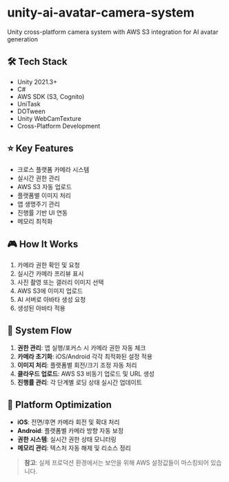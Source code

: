 # unity-ai-avatar-camera-system

Unity cross-platform camera system with AWS S3 integration for AI avatar generation

## 🛠 Tech Stack

- Unity 2021.3+
- C#
- AWS SDK (S3, Cognito)
- UniTask
- DOTween
- Unity WebCamTexture
- Cross-Platform Development

## ⭐ Key Features

- 크로스 플랫폼 카메라 시스템
- 실시간 권한 관리
- AWS S3 자동 업로드
- 플랫폼별 이미지 처리
- 앱 생명주기 관리
- 진행률 기반 UI 연동
- 메모리 최적화

## 🎮 How It Works

1. 카메라 권한 확인 및 요청
2. 실시간 카메라 프리뷰 표시
3. 사진 촬영 또는 갤러리 이미지 선택
4. AWS S3에 이미지 업로드
5. AI 서버로 아바타 생성 요청
6. 생성된 아바타 적용

## 🎯 System Flow

1. **권한 관리**: 앱 실행/포커스 시 카메라 권한 자동 체크
2. **카메라 초기화**: iOS/Android 각각 최적화된 설정 적용
3. **이미지 처리**: 플랫폼별 회전/크기 조정 자동 처리
4. **클라우드 업로드**: AWS S3 비동기 업로드 및 URL 생성
5. **진행률 관리**: 각 단계별 로딩 상태 실시간 업데이트

## 🔧 Platform Optimization

- **iOS**: 전면/후면 카메라 회전 및 확대 처리
- **Android**: 플랫폼별 카메라 방향 자동 보정
- **권한 시스템**: 실시간 권한 상태 모니터링
- **메모리 관리**: 텍스처 자동 해제 및 리소스 정리

> **참고**: 실제 프로덕션 환경에서는 보안을 위해 AWS 설정값들이 마스킹되어 있습니다.
